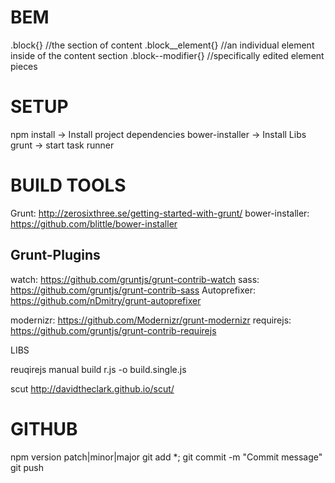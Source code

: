 BEM
===

.block{} //the section of content
.block__element{} //an individual element inside of the content section
.block--modifier{} //specifically edited element pieces

SETUP
=====
npm install -> Install project dependencies
bower-installer -> Install Libs
grunt -> start task runner

BUILD TOOLS
===========
Grunt: 			http://zerosixthree.se/getting-started-with-grunt/
bower-installer: 	https://github.com/blittle/bower-installer

Grunt-Plugins
-------------
watch: 		https://github.com/gruntjs/grunt-contrib-watch
sass:			https://github.com/gruntjs/grunt-contrib-sass
Autoprefixer: 	https://github.com/nDmitry/grunt-autoprefixer

modernizr: https://github.com/Modernizr/grunt-modernizr
requirejs: 	https://github.com/gruntjs/grunt-contrib-requirejs

LIBS

reuqirejs manual build
r.js -o build.single.js


scut
http://davidtheclark.github.io/scut/


GITHUB
======
npm version patch|minor|major
git add *;
git commit -m "Commit message"
git push